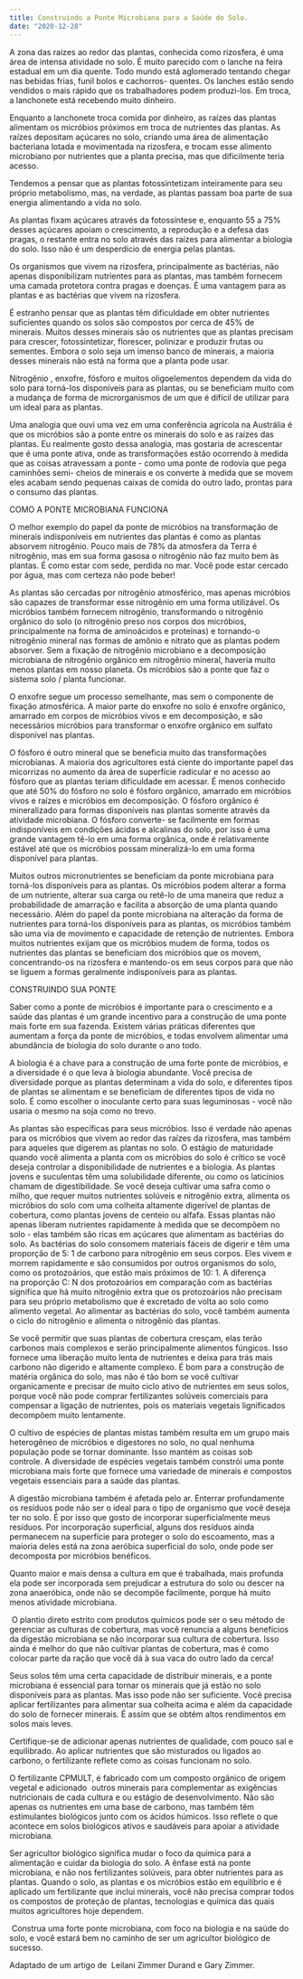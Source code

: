 ```yaml
---
title: Construindo a Ponte Microbiana para a Saúde do Solo.
date: "2020-12-28"
---
```

A zona das raizes ao redor das plantas, conhecida como rizosfera, é uma área de intensa atividade no solo. É muito parecido com o
lanche na feira estadual em um dia quente. Todo mundo está aglomerado tentando chegar nas bebidas frias, funil bolos e cachorros-
quentes. Os lanches estão sendo vendidos o mais rápido que os trabalhadores podem produzi-los. Em troca, a lanchonete está
recebendo muito dinheiro.

Enquanto a lanchonete troca comida por dinheiro, as raízes das plantas alimentam os micróbios próximos em troca de nutrientes das
plantas. As raízes depositam açúcares no solo, criando uma área de alimentação bacteriana lotada e movimentada na rizosfera, e
trocam esse alimento microbiano por nutrientes que a planta precisa, mas que dificilmente teria acesso.

Tendemos a pensar que as plantas fotossintetizam inteiramente para seu próprio metabolismo, mas, na verdade, as plantas passam
boa parte de sua energia alimentando a vida no solo.

As plantas fixam açúcares através da fotossíntese e, enquanto 55 a 75% desses açúcares apoiam o crescimento, a reprodução e a
defesa das pragas, o restante entra no solo através das raízes para alimentar a biologia do solo. Isso não é um desperdício de energia
pelas plantas.

Os organismos que vivem na rizosfera, principalmente as bactérias, não apenas disponibilizam nutrientes para as plantas, mas
também fornecem uma camada protetora contra pragas e doenças. É uma vantagem para as plantas e as bactérias que vivem na
rizosfera.

É estranho pensar que as plantas têm dificuldade em obter nutrientes suficientes quando os solos são compostos por cerca de 45%
de minerais. Muitos desses minerais são os nutrientes que as plantas precisam para crescer, fotossintetizar, florescer, polinizar e
produzir frutas ou sementes. Embora o solo seja um imenso banco de minerais, a maioria desses minerais não está na forma que a
planta pode usar.

Nitrogênio , enxofre, fósforo e muitos oligoelementos dependem da vida do solo para torná-los disponíveis para as plantas, ou se
beneficiam muito com a mudança de forma de microrganismos de um que é difícil de utilizar para um ideal para as plantas.

Uma analogia que ouvi uma vez em uma conferência agrícola na Austrália é que os micróbios são a ponte entre os minerais do solo e
as raízes das plantas. Eu realmente gosto dessa analogia, mas gostaria de acrescentar que é uma ponte ativa, onde as
transformações estão ocorrendo à medida que as coisas atravessam a ponte - como uma ponte de rodovia que pega caminhões semi-
cheios de minerais e os converte à medida que se movem eles acabam sendo pequenas caixas de comida do outro lado, prontas para
o consumo das plantas.

COMO A PONTE MICROBIANA FUNCIONA

O melhor exemplo do papel da ponte de micróbios na transformação de minerais indisponíveis em nutrientes das plantas é como as
plantas absorvem nitrogênio. Pouco mais de 78% da atmosfera da Terra é nitrogênio, mas em sua forma gasosa o nitrogênio não faz
muito bem às plantas. É como estar com sede, perdida no mar. Você pode estar cercado por água, mas com certeza não pode beber!

As plantas são cercadas por nitrogênio atmosférico, mas apenas micróbios são capazes de transformar esse nitrogênio em uma forma
utilizável. Os micróbios também fornecem nitrogênio, transformando o nitrogênio orgânico do solo (o nitrogênio preso nos corpos dos
micróbios, principalmente na forma de aminoácidos e proteínas) e tornando-o nitrogênio mineral nas formas de amônio e nitrato que
as plantas podem absorver. Sem a fixação de nitrogênio microbiano e a decomposição microbiana de nitrogênio orgânico em
nitrogênio mineral, haveria muito menos plantas em nosso planeta. Os micróbios são a ponte que faz o sistema solo / planta funcionar.

O enxofre segue um processo semelhante, mas sem o componente de fixação atmosférica. A maior parte do enxofre no solo é
enxofre orgânico, amarrado em corpos de micróbios vivos e em decomposição, e são necessários micróbios para transformar o
enxofre orgânico em sulfato disponível nas plantas.

O fósforo é outro mineral que se beneficia muito das transformações microbianas. A maioria dos agricultores está ciente do importante
papel das micorrizas no aumento da área de superfície radicular e no acesso ao fósforo que as plantas teriam dificuldade em
acessar. É menos conhecido que até 50% do fósforo no solo é fósforo orgânico, amarrado em micróbios vivos e raízes e micróbios em
decomposição.
O fósforo orgânico é mineralizado para formas disponíveis nas plantas somente através da atividade microbiana. O fósforo converte-
se facilmente em formas indisponíveis em condições ácidas e alcalinas do solo, por isso é uma grande vantagem tê-lo em uma forma
orgânica, onde é relativamente estável até que os micróbios possam mineralizá-lo em uma forma disponível para plantas.

Muitos outros micronutrientes se beneficiam da ponte microbiana para torná-los disponíveis para as plantas. Os micróbios podem
alterar a forma de um nutriente, alterar sua carga ou retê-lo de uma maneira que reduz a probabilidade de amarração e facilita a
absorção de uma planta quando necessário.
Além do papel da ponte microbiana na alteração da forma de nutrientes para torná-los disponíveis para as plantas, os micróbios
também são uma via de movimento e capacidade de retenção de nutrientes. Embora muitos nutrientes exijam que os micróbios
mudem de forma, todos os nutrientes das plantas se beneficiam dos micróbios que os movem, concentrando-os na rizosfera e
mantendo-os em seus corpos para que não se liguem a formas geralmente indisponíveis para as plantas.

CONSTRUINDO SUA PONTE

Saber como a ponte de micróbios é importante para o crescimento e a saúde das plantas é um grande incentivo para a construção de
uma ponte mais forte em sua fazenda. Existem várias práticas diferentes que aumentam a força da ponte de micróbios, e todas
envolvem alimentar uma abundância de biologia do solo durante o ano todo.

A biologia é a chave para a construção de uma forte ponte de micróbios, e a diversidade é o que leva à biologia abundante. Você
precisa de diversidade porque as plantas determinam a vida do solo, e diferentes tipos de plantas se alimentam e se beneficiam de
diferentes tipos de vida no solo. É como escolher o inoculante certo para suas leguminosas - você não usaria o mesmo na soja como
no trevo. 

As plantas são específicas para seus micróbios.
Isso é verdade não apenas para os micróbios que vivem ao redor das raízes da rizosfera, mas também para aqueles que digerem as
plantas no solo. O estágio de maturidade quando você alimenta a planta com os micróbios do solo é crítico se você deseja controlar a
disponibilidade de nutrientes e a biologia.
As plantas jovens e suculentas têm uma solubilidade diferente, ou como os laticínios chamam de digestibilidade. Se você deseja
cultivar uma safra como o milho, que requer muitos nutrientes solúveis e nitrogênio extra, alimenta os micróbios do solo com uma
colheita altamente digerível de plantas de cobertura, como plantas jovens de centeio ou alfafa. Essas plantas não apenas liberam nutrientes rapidamente à
medida que se decompõem no solo - elas também são ricas em açúcares que alimentam as bactérias do solo.
As bactérias do solo consomem materiais fáceis de digerir e têm uma proporção de 5: 1 de carbono para nitrogênio em seus
corpos. Eles vivem e morrem rapidamente e são consumidos por outros organismos do solo, como os protozoários, que estão mais
próximos de 10: 1. A diferença na proporção C: N dos protozoários em comparação com as bactérias significa que há muito nitrogênio
extra que os protozoários não precisam para seu próprio metabolismo que é excretado de volta ao solo como alimento vegetal. Ao
alimentar as bactérias do solo, você também aumenta o ciclo do nitrogênio e alimenta o nitrogênio das plantas.

Se você permitir que suas plantas de cobertura cresçam, elas terão carbonos mais complexos e serão principalmente alimentos
fúngicos. Isso fornece uma liberação muito lenta de nutrientes e deixa para trás mais carbono não digerido e altamente complexo. É
bom para a construção de matéria orgânica do solo, mas não é tão bom se você cultivar organicamente e precisar de muito ciclo ativo
de nutrientes em seus solos, porque você não pode comprar fertilizantes solúveis comerciais para compensar a ligação de nutrientes,
pois os materiais vegetais lignificados decompõem muito lentamente.

O cultivo de espécies de plantas mistas também resulta em um grupo mais heterogêneo de micróbios e digestores no solo, no qual
nenhuma população pode se tornar dominante. Isso mantém as coisas sob controle. A diversidade de espécies vegetais também
constrói uma ponte microbiana mais forte que fornece uma variedade de minerais e compostos vegetais essenciais para a saúde das
plantas.

A digestão microbiana também é afetada pelo ar. Enterrar profundamente os resíduos pode não ser o ideal para o tipo de organismo
que você deseja ter no solo. É por isso que gosto de incorporar superficialmente meus resíduos.
Por incorporação superficial, alguns dos resíduos ainda permanecem na superfície para proteger o solo do escoamento, mas a
maioria deles está na zona aeróbica superficial do solo, onde pode ser decomposta por micróbios benéficos.

Quanto maior e mais densa a cultura em que é trabalhada, mais profunda ela pode ser incorporada sem prejudicar a estrutura do solo
ou descer na zona anaeróbica, onde não se decompõe facilmente, porque há muito menos atividade microbiana.

 O plantio direto
estrito com produtos químicos pode ser o seu método de gerenciar as culturas de cobertura, mas você renuncia a alguns benefícios
da digestão microbiana se não incorporar sua cultura de cobertura. Isso ainda é melhor do que não cultivar plantas de cobertura, mas
é como colocar parte da ração que você dá à sua vaca do outro lado da cerca!

Seus solos têm uma certa capacidade de distribuir minerais, e a ponte microbiana é essencial para tornar os minerais que já estão no
solo disponíveis para as plantas. Mas isso pode não ser suficiente. Você precisa aplicar fertilizantes para alimentar sua colheita acima
e além da capacidade do solo de fornecer minerais. É assim que se obtém altos rendimentos em solos mais leves.

Certifique-se de adicionar apenas nutrientes de qualidade, com pouco sal e equilibrado. Ao aplicar nutrientes que são misturados ou
ligados ao carbono, o fertilizante reflete como as coisas funcionam no solo. 

O fertilizante CPMULT, é fabricado com um composto orgânico de origem vegetal e adicionado  outros minerais para
complementar as exigências nutricionais de cada cultura e ou estágio de desenvolvimento. Não são apenas os nutrientes em uma
base de carbono, mas também têm estimulantes biológicos junto com os ácidos húmicos. Isso reflete o que acontece em solos
biológicos ativos e saudáveis para apoiar a atividade microbiana.

Ser agricultor biológico significa mudar o foco da química para a alimentação e cuidar da biologia do solo. A ênfase está na ponte
microbiana, e não nos fertilizantes solúveis, para obter nutrientes para as plantas. Quando o solo, as plantas e os micróbios estão em
equilíbrio e é aplicado um fertilizante que inclui minerais, você não precisa comprar todos os compostos de proteção de plantas,
tecnologias e química das quais muitos agricultores hoje dependem. 

 Construa uma forte ponte microbiana, com foco na biologia e na
saúde do solo, e você estará bem no caminho de ser um agricultor biológico de sucesso.

Adaptado de um artigo de  Leilani Zimmer Durand e Gary Zimmer.

